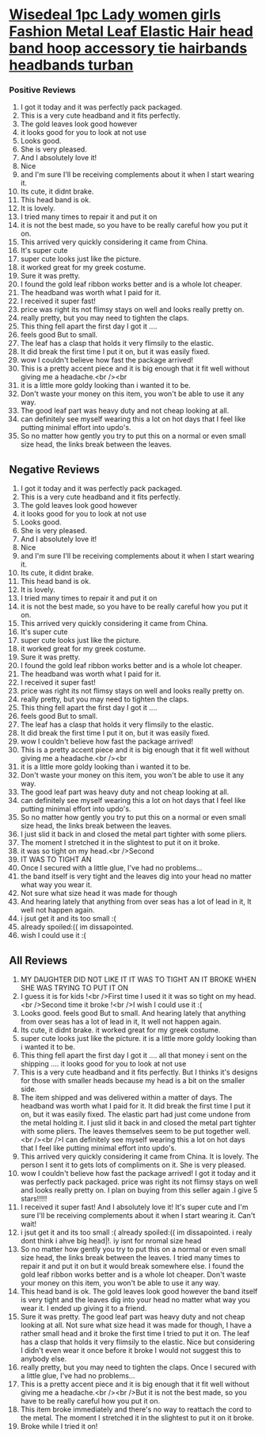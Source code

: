 # [Wisedeal 1pc Lady women girls Fashion Metal Leaf Elastic Hair head band hoop accessory tie hairbands headbands turban](https://products.checkmycream.com/products/Wisedeal-1pc-Lady-women-girls-Fashion-Metal-Leaf-Elastic-Hair-head-band-hoop-accessory-tie-hairbands-headbands-turban.html)

### Positive Reviews

<ol>
      <li>I got it today and it was perfectly pack packaged.</li>
      <li>This is a very cute headband and it fits perfectly.</li>
      <li>The gold leaves look good however</li>
      <li>it looks good for you to look at not use</li>
      <li>Looks good.</li>
      <li>She is very pleased.</li>
      <li>And I absolutely love it!</li>
      <li>Nice</li>
      <li>and I&#x27;m sure I&#x27;ll be receiving complements about it when I start wearing it.</li>
      <li>Its cute, it didnt brake.</li>
      <li>This head band is ok.  </li>
      <li>It is lovely.  </li>
      <li>I tried many times to repair it and put it on</li>
      <li>it is not the best made, so you have to be really careful how you put it on.</li>
      <li>This arrived very quickly considering it came from China.  </li>
      <li>It&#x27;s super cute</li>
      <li>super cute looks just like the picture.</li>
      <li>it worked great for my greek costume.</li>
      <li>Sure it was pretty.  </li>
      <li>I found the gold leaf ribbon works better and is a whole lot cheaper.  </li>
      <li>The headband was worth what I paid for it.</li>
      <li>I received it super fast!</li>
      <li>price was right its not flimsy stays on well and looks really pretty on.</li>
      <li>really pretty, but you may need to tighten the claps.  </li>
      <li>This thing fell apart the first day I got it ....</li>
      <li>feels good But to small.</li>
      <li>The leaf has a clasp that holds it very flimsily to the elastic.  </li>
      <li>It did break the first time I put it on, but it was easily fixed.</li>
      <li>wow I couldn&#x27;t believe how fast the package arrived!</li>
      <li>This is a pretty accent piece and it is big enough that it fit well without giving me a headache.&lt;br /&gt;&lt;br</li>
      <li>it is a little more goldy looking than i wanted it to be.</li>
      <li>Don&#x27;t waste your money on this item, you won&#x27;t be able to use it any way.</li>
      <li>The good leaf part was heavy duty and not cheap looking at all.  </li>
      <li>can definitely see myself wearing this a lot on hot days that I feel like putting minimal effort into updo&#x27;s.</li>
      <li>So no matter how gently you try to put this on a normal or even small size head, the links break between the leaves.  </li>
</ol>


<h2>Negative Reviews</h2>
<ol>
<li> I got it today and it was perfectly pack packaged.</li>
<li> This is a very cute headband and it fits perfectly.</li>
<li> The gold leaves look good however</li>
<li> it looks good for you to look at not use</li>
<li> Looks good.</li>
<li> She is very pleased.</li>
<li> And I absolutely love it!</li>
<li> Nice</li>
<li> and I&#x27;m sure I&#x27;ll be receiving complements about it when I start wearing it.</li>
<li> Its cute, it didnt brake.</li>
<li> This head band is ok.  </li>
<li> It is lovely.  </li>
<li> I tried many times to repair it and put it on</li>
<li> it is not the best made, so you have to be really careful how you put it on.</li>
<li> This arrived very quickly considering it came from China.  </li>
<li> It&#x27;s super cute</li>
<li> super cute looks just like the picture.</li>
<li> it worked great for my greek costume.</li>
<li> Sure it was pretty.  </li>
<li> I found the gold leaf ribbon works better and is a whole lot cheaper.  </li>
<li> The headband was worth what I paid for it.</li>
<li> I received it super fast!</li>
<li> price was right its not flimsy stays on well and looks really pretty on.</li>
<li> really pretty, but you may need to tighten the claps.  </li>
<li> This thing fell apart the first day I got it ....</li>
<li> feels good But to small.</li>
<li> The leaf has a clasp that holds it very flimsily to the elastic.  </li>
<li> It did break the first time I put it on, but it was easily fixed.</li>
<li> wow I couldn&#x27;t believe how fast the package arrived!</li>
<li> This is a pretty accent piece and it is big enough that it fit well without giving me a headache.&lt;br /&gt;&lt;br</li>
<li> it is a little more goldy looking than i wanted it to be.</li>
<li> Don&#x27;t waste your money on this item, you won&#x27;t be able to use it any way.</li>
<li> The good leaf part was heavy duty and not cheap looking at all.  </li>
<li> can definitely see myself wearing this a lot on hot days that I feel like putting minimal effort into updo&#x27;s.</li>
<li> So no matter how gently you try to put this on a normal or even small size head, the links break between the leaves.  </li>
<li> I just slid it back in and closed the metal part tighter with some pliers.</li>
<li> The moment I stretched it in the slightest to put it on it broke.</li>
<li> it was so tight on my head.&lt;br /&gt;Second</li>
<li> IT WAS TO TIGHT AN</li>
<li> Once I secured with a little glue, I&#x27;ve had no problems...</li>
<li> the band itself is very tight and the leaves dig into your head no matter what way you wear it.  </li>
<li> Not sure what size head it was made for though</li>
<li> And hearing lately that anything from over seas has a lot of lead in it, It well not happen again.</li>
<li> i jsut get  it and its too small :(  </li>
<li> already spoiled:(( im dissapointed.</li>
<li> wish I could use it :(</li>
</ol>

<h2>All Reviews</h2>

<ol>
    <li> MY DAUGHTER DID NOT LIKE IT IT WAS TO TIGHT AN IT BROKE WHEN SHE WAS TRYING TO PUT IT ON</li>
    <li> I guess it is for kids !&lt;br /&gt;First time I used it it was so tight on my head.&lt;br /&gt;Second time it broke !&lt;br /&gt;I wish I could use it :(</li>
    <li> Looks good. feels good But to small. And hearing lately that anything from over seas has a lot of lead in it, It well not happen again.</li>
    <li> Its cute, it didnt brake. it worked great for my greek costume.</li>
    <li> super cute looks just like the picture. it is a little more goldy looking than i wanted it to be.</li>
    <li> This thing fell apart the first day I got it .... all that money i sent on the shipping .... it looks good for you to look at not use</li>
    <li> This is a very cute headband and it fits perfectly. But I thinks it&#x27;s designs for those with smaller heads because my head is a bit on the smaller side.</li>
    <li> The item shipped and was delivered within a matter of days. The headband was worth what I paid for it. It did break the first time I put it on, but it was easily fixed. The elastic part had just come undone from the metal holding it. I just slid it back in and closed the metal part tighter with some pliers. The leaves themselves seem to be put together well.&lt;br /&gt;&lt;br /&gt;I can definitely see myself wearing this a lot on hot days that I feel like putting minimal effort into updo&#x27;s.</li>
    <li> This arrived very quickly considering it came from China.  It is lovely.  The person I sent it to gets lots of compliments on it.  She is very pleased.</li>
    <li> wow I couldn&#x27;t believe how fast the package arrived! I got it today and it was perfectly pack packaged. price was right its not flimsy stays on well and looks really pretty on. I plan on buying from this seller again .I give 5 stars!!!!!</li>
    <li> I received it super fast! And I absolutely love it! It&#x27;s super cute and I&#x27;m sure I&#x27;ll be receiving complements about it when I start wearing it. Can&#x27;t wait!</li>
    <li> i jsut get  it and its too small :(  already spoiled:(( im dissapointed. i  realy dont think i ahve  big  head|!. iy isnt for nromal size head</li>
    <li> So no matter how gently you try to put this on a normal or even small size head, the links break between the leaves.  I tried many times to repair it and put it on but it would break somewhere else.  I found the gold leaf ribbon works better and is a whole lot cheaper.  Don&#x27;t waste your money on this item, you won&#x27;t be able to use it any way.</li>
    <li> This head band is ok.  The gold leaves look good however the band itself is very tight and the leaves dig into your head no matter what way you wear it.  I ended up giving it to a friend.</li>
    <li> Sure it was pretty.  The good leaf part was heavy duty and not cheap looking at all.  Not sure what size head it was made for though, I have a rather small head and it broke the first time I tried to put it on.  The leaf has a clasp that holds it very flimsily to the elastic.  Nice but considering I didn&#x27;t even wear it once before it broke I would not suggest this to anybody else.</li>
    <li> really pretty, but you may need to tighten the claps.  Once I secured with a little glue, I&#x27;ve had no problems...</li>
    <li> This is a pretty accent piece and it is big enough that it fit well without giving me a headache.&lt;br /&gt;&lt;br /&gt;But it is not the best made, so you have to be really careful how you put it on.</li>
    <li> This item broke immediately and there&#x27;s no way to reattach the cord to the metal. The moment I stretched it in the slightest to put it on it broke.</li>
    <li> Broke while I tried it on!</li>
</ol>




